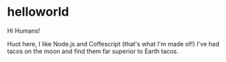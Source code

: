 # helloworld

Hi Humans!

Huot here, I like Node.js and Coffescript (that's what I'm made of!)
I've had tacos on the moon and find them far superior to Earth tacos.
